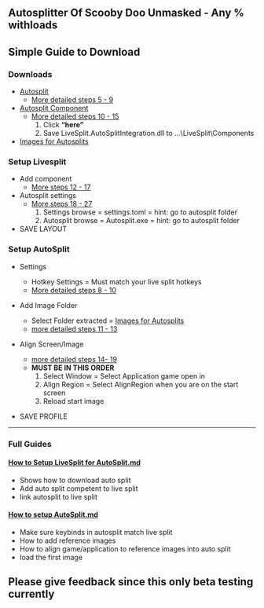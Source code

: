 ## Autosplitter Of Scooby Doo Unmasked - Any % withloads

## Simple Guide to Download

### Downloads

*   [Autosplit](https://github.com/Toufool/AutoSplit/releases)
    *   [More detailed steps 5 - 9](https://github.com/Argenticle/scooby-doo-unmasked-any-withloads-/wiki/1=-Download-Guide-for-First%E2%80%90Initial-LiveSplit%E2%80%90AutoSplit%E2%80%90Reference-Images-for-AutoSplit#5-go-autosplit-download) 
*   [Autosplit Component](https://github.com/Toufool/AutoSplit?tab=readme-ov-file#livesplit-integration-tutorial)
    *   [More detailed steps 10 - 15](https://github.com/Argenticle/scooby-doo-unmasked-any-withloads-/wiki/1=-Download-Guide-for-First%E2%80%90Initial-LiveSplit%E2%80%90AutoSplit%E2%80%90Reference-Images-for-AutoSplit#10-go-to-download-component)
        1.  Click **“here”** 
        2.  Save LiveSplit.AutoSplitIntegration.dll to …\\LiveSplit\\Components
*   [Images for Autosplits](https://github.com/Argenticle/scooby-doo-unmasked-any-withloads-/releases)

### Setup Livesplit

*   Add component
    *   [More steps 12 - 17](https://github.com/Argenticle/scooby-doo-unmasked-any-withloads-/blob/main/How%20to%20Setup%20LiveSplit%20for%20AutoSplit.md#12-open-livesplit--)
*   Autosplit settings 
    *   [More steps 18 - 27](https://github.com/Argenticle/scooby-doo-unmasked-any-withloads-/blob/main/How%20to%20Setup%20LiveSplit%20for%20AutoSplit.md#18-click-layout-settings--)
        1.  Settings browse = settings.toml = hint: go to autosplit folder
        2.  Autosplit browse = Autosplit.exe = hint: go to autosplit folder
*   SAVE LAYOUT

### Setup AutoSplit

*   Settings
    *   Hotkey Settings = Must match your live split hotkeys
    *   [More detailed steps 8 - 10](https://github.com/Argenticle/scooby-doo-unmasked-any-withloads-/blob/main/How%20to%20Setup%20LiveSplit%20for%20AutoSplit.md#12-open-livesplit--)
*   Add Image Folder
    
    *   Select Folder extracted = [Images for Autosplits](https://github.com/Argenticle/scooby-doo-unmasked-any-withloads-/releases)
    *   [more detailed steps 11 - 13](https://github.com/Argenticle/scooby-doo-unmasked-any-withloads-/blob/main/How%20to%20Setup%20LiveSplit%20for%20AutoSplit.md#11-click-components--)
    
*   Align Screen/Image
    *   [more detailed steps 14- 19](https://github.com/Argenticle/scooby-doo-unmasked-any-withloads-/blob/main/How%20to%20setup%20AutoSplit.md#14-click-select-window--)
    *   **MUST BE IN THIS ORDER**
        1.  Select Window = Select Application game open in
        2.  Align Region = Select AlignRegion when you are on the start screen
        3.  Reload start image
*   SAVE PROFILE

---

### Full Guides

#### [**How to Setup LiveSplit for AutoSplit.md**](https://github.com/Argenticle/scooby-doo-unmasked-any-withloads-/blob/main/How%20to%20Setup%20LiveSplit%20for%20AutoSplit.md)

*   Shows how to download auto split
*   Add auto split competent to live split
*   link autosplit to live split

#### [How to setup AutoSplit.md](https://github.com/Argenticle/scooby-doo-unmasked-any-withloads-/blob/main/How%20to%20setup%20AutoSplit.md)

*   Make sure keybinds in autosplit match live split
*   How to add reference images
*   How to align game/application to reference images into auto split
*   load the first image

## Please give feedback since this only beta testing currently

